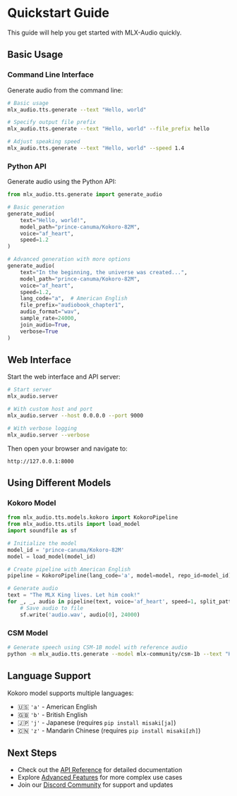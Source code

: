 # Quickstart Guide

This guide will help you get started with MLX-Audio quickly.

## Basic Usage

### Command Line Interface

Generate audio from the command line:

```bash
# Basic usage
mlx_audio.tts.generate --text "Hello, world"

# Specify output file prefix
mlx_audio.tts.generate --text "Hello, world" --file_prefix hello

# Adjust speaking speed
mlx_audio.tts.generate --text "Hello, world" --speed 1.4
```

### Python API

Generate audio using the Python API:

```python
from mlx_audio.tts.generate import generate_audio

# Basic generation
generate_audio(
    text="Hello, world!",
    model_path="prince-canuma/Kokoro-82M",
    voice="af_heart",
    speed=1.2
)

# Advanced generation with more options
generate_audio(
    text="In the beginning, the universe was created...",
    model_path="prince-canuma/Kokoro-82M",
    voice="af_heart",
    speed=1.2,
    lang_code="a",  # American English
    file_prefix="audiobook_chapter1",
    audio_format="wav",
    sample_rate=24000,
    join_audio=True,
    verbose=True
)
```

## Web Interface

Start the web interface and API server:

```bash
# Start server
mlx_audio.server

# With custom host and port
mlx_audio.server --host 0.0.0.0 --port 9000

# With verbose logging
mlx_audio.server --verbose
```

Then open your browser and navigate to:
```
http://127.0.0.1:8000
```

## Using Different Models

### Kokoro Model

```python
from mlx_audio.tts.models.kokoro import KokoroPipeline
from mlx_audio.tts.utils import load_model
import soundfile as sf

# Initialize the model
model_id = 'prince-canuma/Kokoro-82M'
model = load_model(model_id)

# Create pipeline with American English
pipeline = KokoroPipeline(lang_code='a', model=model, repo_id=model_id)

# Generate audio
text = "The MLX King lives. Let him cook!"
for _, _, audio in pipeline(text, voice='af_heart', speed=1, split_pattern=r'\n+'):
    # Save audio to file
    sf.write('audio.wav', audio[0], 24000)
```

### CSM Model

```bash
# Generate speech using CSM-1B model with reference audio
python -m mlx_audio.tts.generate --model mlx-community/csm-1b --text "Hello from Sesame." --play --ref_audio ./conversational_a.wav
```

## Language Support

Kokoro model supports multiple languages:

- 🇺🇸 `'a'` - American English
- 🇬🇧 `'b'` - British English
- 🇯🇵 `'j'` - Japanese (requires `pip install misaki[ja]`)
- 🇨🇳 `'z'` - Mandarin Chinese (requires `pip install misaki[zh]`)

## Next Steps

- Check out the [API Reference](api/tts.md) for detailed documentation
- Explore [Advanced Features](examples/advanced-features.md) for more complex use cases
- Join our [Discord Community](https://discord.gg/mlx-audio) for support and updates 
